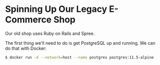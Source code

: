 # Spinning Up Our Legacy E-Commerce Shop

Our old shop uses Ruby on Rails and Spree. 

The first thing we'll need to do is get PostgreSQL up and running. We can do that with Docker:


```bash
$ docker run -d --network=host --name postgres postgres:11.5-alpine
```